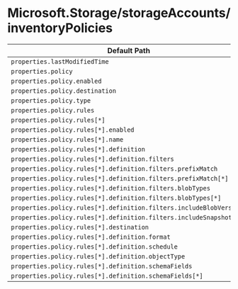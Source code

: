 # Microsoft.Storage/storageAccounts/inventoryPolicies

| Default Path | Alias |
|---|---|
| `properties.lastModifiedTime` | `Microsoft.Storage/storageAccounts/inventoryPolicies/lastModifiedTime` |
| `properties.policy` | `Microsoft.Storage/storageAccounts/inventoryPolicies/policy` |
| `properties.policy.enabled` | `Microsoft.Storage/storageAccounts/inventoryPolicies/policy.enabled` |
| `properties.policy.destination` | `Microsoft.Storage/storageAccounts/inventoryPolicies/policy.destination` |
| `properties.policy.type` | `Microsoft.Storage/storageAccounts/inventoryPolicies/policy.type` |
| `properties.policy.rules` | `Microsoft.Storage/storageAccounts/inventoryPolicies/policy.rules` |
| `properties.policy.rules[*]` | `Microsoft.Storage/storageAccounts/inventoryPolicies/policy.rules[*]` |
| `properties.policy.rules[*].enabled` | `Microsoft.Storage/storageAccounts/inventoryPolicies/policy.rules[*].enabled` |
| `properties.policy.rules[*].name` | `Microsoft.Storage/storageAccounts/inventoryPolicies/policy.rules[*].name` |
| `properties.policy.rules[*].definition` | `Microsoft.Storage/storageAccounts/inventoryPolicies/policy.rules[*].definition` |
| `properties.policy.rules[*].definition.filters` | `Microsoft.Storage/storageAccounts/inventoryPolicies/policy.rules[*].definition.filters` |
| `properties.policy.rules[*].definition.filters.prefixMatch` | `Microsoft.Storage/storageAccounts/inventoryPolicies/policy.rules[*].definition.filters.prefixMatch` |
| `properties.policy.rules[*].definition.filters.prefixMatch[*]` | `Microsoft.Storage/storageAccounts/inventoryPolicies/policy.rules[*].definition.filters.prefixMatch[*]` |
| `properties.policy.rules[*].definition.filters.blobTypes` | `Microsoft.Storage/storageAccounts/inventoryPolicies/policy.rules[*].definition.filters.blobTypes` |
| `properties.policy.rules[*].definition.filters.blobTypes[*]` | `Microsoft.Storage/storageAccounts/inventoryPolicies/policy.rules[*].definition.filters.blobTypes[*]` |
| `properties.policy.rules[*].definition.filters.includeBlobVersions` | `Microsoft.Storage/storageAccounts/inventoryPolicies/policy.rules[*].definition.filters.includeBlobVersions` |
| `properties.policy.rules[*].definition.filters.includeSnapshots` | `Microsoft.Storage/storageAccounts/inventoryPolicies/policy.rules[*].definition.filters.includeSnapshots` |
| `properties.policy.rules[*].destination` | `Microsoft.Storage/storageAccounts/inventoryPolicies/policy.rules[*].destination` |
| `properties.policy.rules[*].definition.format` | `Microsoft.Storage/storageAccounts/inventoryPolicies/policy.rules[*].definition.format` |
| `properties.policy.rules[*].definition.schedule` | `Microsoft.Storage/storageAccounts/inventoryPolicies/policy.rules[*].definition.schedule` |
| `properties.policy.rules[*].definition.objectType` | `Microsoft.Storage/storageAccounts/inventoryPolicies/policy.rules[*].definition.objectType` |
| `properties.policy.rules[*].definition.schemaFields` | `Microsoft.Storage/storageAccounts/inventoryPolicies/policy.rules[*].definition.schemaFields` |
| `properties.policy.rules[*].definition.schemaFields[*]` | `Microsoft.Storage/storageAccounts/inventoryPolicies/policy.rules[*].definition.schemaFields[*]` |

